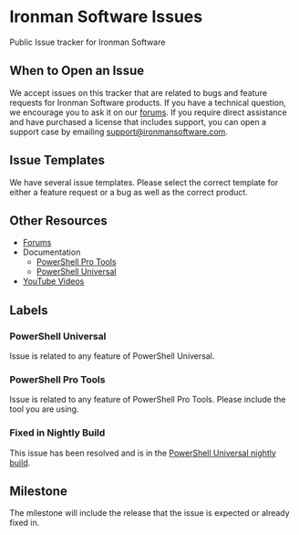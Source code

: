 # Ironman Software Issues

Public Issue tracker for Ironman Software

## When to Open an Issue

We accept issues on this tracker that are related to bugs and feature requests for Ironman Software products. If you have a technical question, we encourage you to ask it on our [forums](https://forums.ironmansoftware.com). If you require direct assistance and have purchased a license that includes support, you can open a support case by emailing support@ironmansoftware.com. 

## Issue Templates

We have several issue templates. Please select the correct template for either a feature request or a bug as well as the correct product. 

## Other Resources

- [Forums](https://forums.ironmansoftware.com)
- Documentation
  - [PowerShell Pro Tools](https://docs.poshtools.com)
  - [PowerShell Universal](https://docs.powershelluniversal.com)
- [YouTube Videos](https://www.youtube.com/c/AdamDriscoll)

## Labels 

### PowerShell Universal 

Issue is related to any feature of PowerShell Universal. 

### PowerShell Pro Tools 

Issue is related to any feature of PowerShell Pro Tools. Please include the tool you are using. 

### Fixed in Nightly Build

This issue has been resolved and is in the [PowerShell Universal nightly build](https://imsreleases.z19.web.core.windows.net/). 

## Milestone

The milestone will include the release that the issue is expected or already fixed in. 
